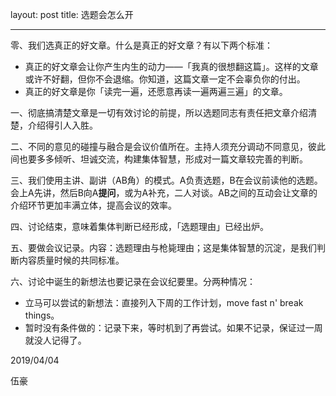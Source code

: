 layout: post
title: 选题会怎么开

---

零、我们选真正的好文章。什么是真正的好文章？有以下两个标准：

- 真正的好文章会让你产生内生的动力——「我真的很想翻这篇」。这样的文章或许不好翻，但你不会退缩。你知道，这篇文章一定不会辜负你的付出。
-  真正的好文章是你「读完一遍，还愿意再读一遍两遍三遍」的文章。



一、彻底搞清楚文章是一切有效讨论的前提，所以选题同志有责任把文章介绍清楚，介绍得引人入胜。



二、不同的意见的碰撞与融合是会议价值所在。主持人须充分调动不同意见，彼此间也要多多倾听、坦诚交流，构建集体智慧，形成对一篇文章较完善的判断。



三、我们使用主讲、副讲（AB角）的模式。A负责选题，B在会议前读他的选题。会上A先讲，然后B向A**提问**，或为A补充，二人对谈。AB之间的互动会让文章的介绍环节更加丰满立体，提高会议的效率。  



四、讨论结束，意味着集体判断已经形成，「选题理由」已经出炉。



五、要做会议记录。内容：选题理由与枪毙理由；这是集体智慧的沉淀，是我们判断内容质量时候的共同标准。



六、讨论中诞生的新想法也要记录在会议纪要里。分两种情况：

- 立马可以尝试的新想法：直接列入下周的工作计划，move fast n' break things。
- 暂时没有条件做的：记录下来，等时机到了再尝试。如果不记录，保证过一周就没人记得了。



2019/04/04

伍豪